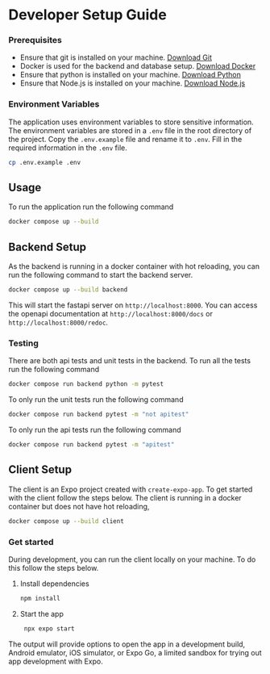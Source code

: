 # Developer Setup Guide


### Prerequisites
- Ensure that git is installed on your machine. [Download Git](https://git-scm.com/downloads)
- Docker is used for the backend and database setup. [Download Docker](https://www.docker.com/products/docker-desktop)
- Ensure that python is installed on your machine. [Download Python](https://www.python.org/downloads/)
- Ensure that Node.js is installed on your machine. [Download Node.js](https://nodejs.org/en/download/)

### Environment Variables
The application uses environment variables to store sensitive information. The environment variables are stored in a `.env` file in the root directory of the project. Copy the `.env.example` file and rename it to `.env`. Fill in the required information in the `.env` file.

```bash
cp .env.example .env
```

## Usage
To run the application run the following command
```bash
docker compose up --build
```


## Backend Setup
As the backend is running in a docker container with hot reloading, you can run the following command to start the backend server.

```bash
docker compose up --build backend
```

This will start the fastapi server on `http://localhost:8000`. You can access the openapi documentation at `http://localhost:8000/docs` or `http://localhost:8000/redoc`.

### Testing
There are both api tests and unit tests in the backend. To run all the tests run the following command
```bash
docker compose run backend python -m pytest
```

To only run the unit tests run the following command
```bash
docker compose run backend pytest -m "not apitest"
```

To only run the api tests run the following command
```bash
docker compose run backend pytest -m "apitest"
```


## Client Setup
The client is an Expo project created with `create-expo-app`. To get started with the client follow the steps below.
The client is running in a docker container but does not have hot reloading, 

```bash
docker compose up --build client
```

### Get started
During development, you can run the client locally on your machine. To do this follow the steps below.
1. Install dependencies

   ```bash
   npm install
   ```

2. Start the app

   ```bash
    npx expo start
   ```
The output will provide options to open the app in a development build, Android emulator, iOS simulator, or Expo Go, a limited sandbox for trying out app development with Expo.



